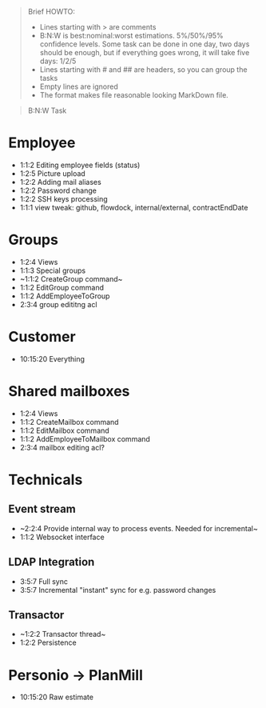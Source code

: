 > Brief HOWTO:
> - Lines starting with > are comments
> - B:N:W is best:nominal:worst estimations. 5%/50%/95% confidence levels.
>  Some task can be done in one day, two days should be enough, but if
>   everything goes wrong, it will take five days: 1/2/5
> - Lines starting with # and ## are headers, so you can group the tasks
> - Empty lines are ignored
> - The format makes file reasonable looking MarkDown file.

> B:N:W  Task

# Employee

- 1:1:2 Editing employee fields (status)
- 1:2:5 Picture upload
- 1:2:2 Adding mail aliases
- 1:2:2 Password change
- 1:2:2 SSH keys processing
- 1:1:1 view tweak: github, flowdock, internal/external, contractEndDate

# Groups

- 1:2:4 Views
- 1:1:3 Special groups
- ~1:1:2 CreateGroup command~
- 1:1:2 EditGroup command
- 1:1:2 AddEmployeeToGroup
- 2:3:4 group edititng acl

# Customer

- 10:15:20 Everything

# Shared mailboxes

- 1:2:4 Views
- 1:1:2 CreateMailbox command
- 1:1:2 EditMailbox command
- 1:1:2 AddEmployeeToMailbox command
- 2:3:4 mailbox editing acl?

# Technicals

## Event stream

- ~2:2:4 Provide internal way to process events. Needed for incremental~
- 1:1:2 Websocket interface

## LDAP Integration

- 3:5:7 Full sync
- 3:5:7 Incremental "instant" sync for e.g. password changes

## Transactor

- ~1:2:2 Transactor thread~
- 1:2:2 Persistence

# Personio -> PlanMill

- 10:15:20 Raw estimate
